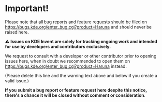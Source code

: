 <!--
SPDX-FileCopyrightText: none
SPDX-License-Identifier: CC0-1.0
-->

# Important!

Please note that all bug reports and feature requests should be filed on https://bugs.kde.org/enter_bug.cgi?product=Haruna and should never be raised here.

**:warning: Issues on KDE Invent are solely for tracking ongoing work and intended for use by developers and contributors exclusively.**

We request to consult with a developer or other contributor prior to opening issues here, when in doubt we recommended to open them on https://bugs.kde.org/enter_bug.cgi?product=Haruna instead.

(Please delete this line and the warning text above and below if you create a valid issue.)

**If you submit a bug report or feature request here despite this notice, there's a chance it will be closed without comment or consideration.**
